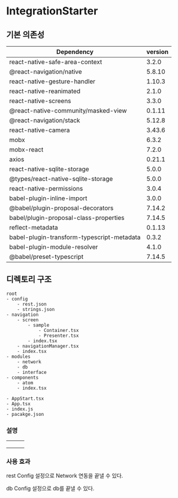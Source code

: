 # IntegrationStarter

## 기본 의존성

| Dependency                                 | version |
| ------------------------------------------ | ------- |
| react-native-safe-area-context             | 3.2.0   |
| @react-navigation/native                   | 5.8.10  |
| react-native-gesture-handler               | 1.10.3  |
| react-native-reanimated                    | 2.1.0   |
| react-native-screens                       | 3.3.0   |
| @react-native-community/masked-view        | 0.1.11  |
| @react-navigation/stack                    | 5.12.8  |
| react-native-camera                        | 3.43.6  |
| mobx                                       | 6.3.2   |
| mobx-react                                 | 7.2.0   |
| axios                                      | 0.21.1  |
| react-native-sqlite-storage                | 5.0.0   |
| @types/react-native-sqlite-storage         | 5.0.0   |
| react-native-permissions                   | 3.0.4   |
| babel-plugin-inline-import                 | 3.0.0   |
| @babel/plugin-proposal-decorators          | 7.14.2  |
| babel/plugin-proposal-class-properties     | 7.14.5  |
| reflect-metadata                           | 0.1.13  |
| babel-plugin-transform-typescript-metadata | 0.3.2   |
| babel-plugin-module-resolver               | 4.1.0   |
| @babel/preset-typescript                   | 7.14.5  |



## 디렉토리 구조

```
root
- config
	- rest.json
	- strings.json
- navigation
	- screen
		- sample
			- Container.tsx
			- Presenter.tsx
		- index.tsx
	- navigationManager.tsx
	- index.tsx
- modules
	- network
	- db
	- interface
- components
	- atom
	- index.tsx
	
- AppStart.tsx
- App.tsx
- index.js
- pacakge.json
```



### 설명

|      |      |      |
| ---- | ---- | ---- |
|      |      |      |
|      |      |      |
|      |      |      |



### 사용 효과

rest Config 설정으로 Network 연동을 끝낼 수 있다.

db Config 설정으로 db를 끝낼 수 있다.

